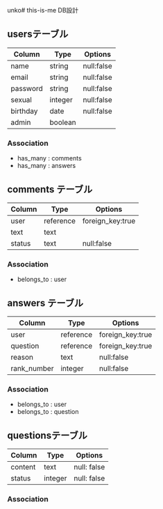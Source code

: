 unko# this-is-me DB設計
## usersテーブル
|Column|Type|Options|
|------|----|-------|
|name|string|null:false|
|email|string|null:false|
|password|string|null:false|
|sexual|integer|null:false|
|birthday|date|null:false|
|admin|boolean||
### Association
- has_many : comments
- has_many : answers

## comments テーブル
|Column|Type|Options|
|------|----|-------|
|user|reference|foreign_key:true|
|text|text||
|status|text|null:false|
### Association
- belongs_to : user

## answers テーブル
|Column|Type|Options|
|------|----|-------|
|user|reference|foreign_key:true|
|question|reference|foreign_key:true|
|reason|text|null:false|
|rank_number|integer|null:false|
### Association
- belongs_to : user
- belongs_to : question

## questionsテーブル
|Column|Type|Options|
|------|----|-------|
|content|text|null: false|
|status|integer|null: false|
### Association